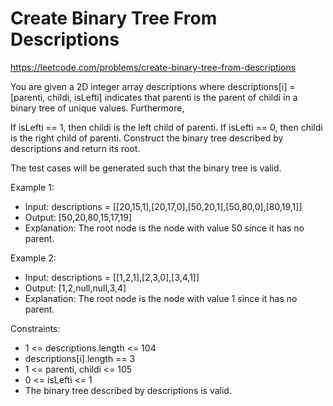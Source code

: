 # Create Binary Tree From Descriptions
https://leetcode.com/problems/create-binary-tree-from-descriptions

You are given a 2D integer array descriptions where descriptions[i] = [parenti, childi, isLefti] indicates that parenti is the parent of childi in a binary tree of unique values. Furthermore,

If isLefti == 1, then childi is the left child of parenti.
If isLefti == 0, then childi is the right child of parenti.
Construct the binary tree described by descriptions and return its root.

The test cases will be generated such that the binary tree is valid.

 

Example 1:
* Input: descriptions = [[20,15,1],[20,17,0],[50,20,1],[50,80,0],[80,19,1]]
* Output: [50,20,80,15,17,19]
* Explanation: The root node is the node with value 50 since it has no parent.


Example 2:
* Input: descriptions = [[1,2,1],[2,3,0],[3,4,1]]
* Output: [1,2,null,null,3,4]
* Explanation: The root node is the node with value 1 since it has no parent.
 

Constraints:
* 1 <= descriptions.length <= 104
* descriptions[i].length == 3
* 1 <= parenti, childi <= 105
* 0 <= isLefti <= 1
* The binary tree described by descriptions is valid.